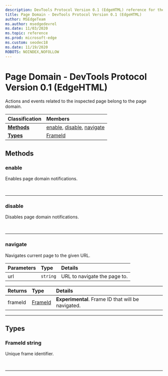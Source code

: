 ```yaml
---
description: DevTools Protocol Version 0.1 (EdgeHTML) reference for the Page Domain. Actions and events related to the inspected page belong to the page domain.
title: Page Domain - DevTools Protocol Version 0.1 (EdgeHTML)
author: MSEdgeTeam
ms.author: msedgedevrel
ms.date: 11/03/2020
ms.topic: reference
ms.prod: microsoft-edge
ms.custom: seodec18
ms.date: 11/19/2020
ROBOTS: NOINDEX,NOFOLLOW
---
```

# Page Domain - DevTools Protocol Version 0.1 (EdgeHTML)  

Actions and events related to the inspected page belong to the page domain.  

| Classification | Members |  
|:--- |:--- |  
| [**Methods**](#methods) | [enable](#enable), [disable](#disable), [navigate](#navigate) |  
| [**Types**](#types) | [FrameId](#frameid) |  

## Methods  

### enable  

Enables page domain notifications.  

&nbsp;  

---  

### disable  

Disables page domain notifications.  

&nbsp;  

---  

### navigate  

Navigates current page to the given URL.  

| Parameters | Type | Details |  
|:--- |:--- |:--- |  
| url | `string` | URL to navigate the page to. |  

| Returns | Type | Details |  
|:--- |:--- |:--- |  
| frameId | [FrameId](#frameid) | **Experimental**.  Frame ID that will be navigated. |  

---  

## Types  

### FrameId string  

<a name="frameid"></a>  

Unique frame identifier.  

&nbsp;  

---  
